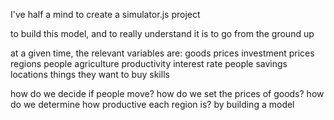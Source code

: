 I've half a mind to create a simulator.js project

to build this model, and to really understand it
is to go from the ground up


at a given time, the relevant variables are:
goods
	prices
investment
	prices
regions
	people
	agriculture
	productivity
interest rate
people
	savings
	locations
	things they want to buy
	skills

how do we decide if people move?
how do we set the prices of goods?
how do we determine how productive each region is?
by building a model